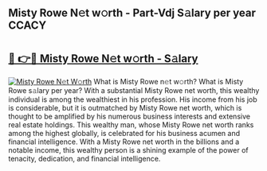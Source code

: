 ## Misty Rowe N𝚎t w𝚘rth - Part-Vdj S𝚊lary per year CCACY

# <h2><a href="http://gc58ewd.nevu.top/?p=Misty+Rowe">🔗 👉🔴 Misty Rowe N𝚎t w𝚘rth - S𝚊lary</a></h2>

[![Misty Rowe N𝚎t W𝚘rth](https://i.imgur.com/Oavwk0R.jpeg)](http://gc58ewd.nevu.top/?p=Misty+Rowe)
What is Misty Rowe n𝚎t w𝚘rth? What is Misty Rowe s𝚊lary per year?
With a substantial Misty Rowe net worth, this wealthy individual is among the wealthiest in his profession. His income from his job is considerable, but it is outmatched by Misty Rowe net worth, which is thought to be amplified by his numerous business interests and extensive real estate holdings. This wealthy man, whose Misty Rowe net worth ranks among the highest globally, is celebrated for his business acumen and financial intelligence. With a Misty Rowe net worth in the billions and a notable income, this wealthy person is a shining example of the power of tenacity, dedication, and financial intelligence.
